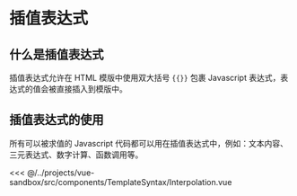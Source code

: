 # 插值表达式

## 什么是插值表达式

插值表达式允许在 HTML 模版中使用双大括号 `{{}}` 包裹 Javascript 表达式，表达式的值会被直接插入到模版中。

## 插值表达式的使用

所有可以被求值的 Javascript 代码都可以用在插值表达式中，例如：文本内容、三元表达式、数字计算、函数调用等。

<<< @/../projects/vue-sandbox/src/components/TemplateSyntax/Interpolation.vue

